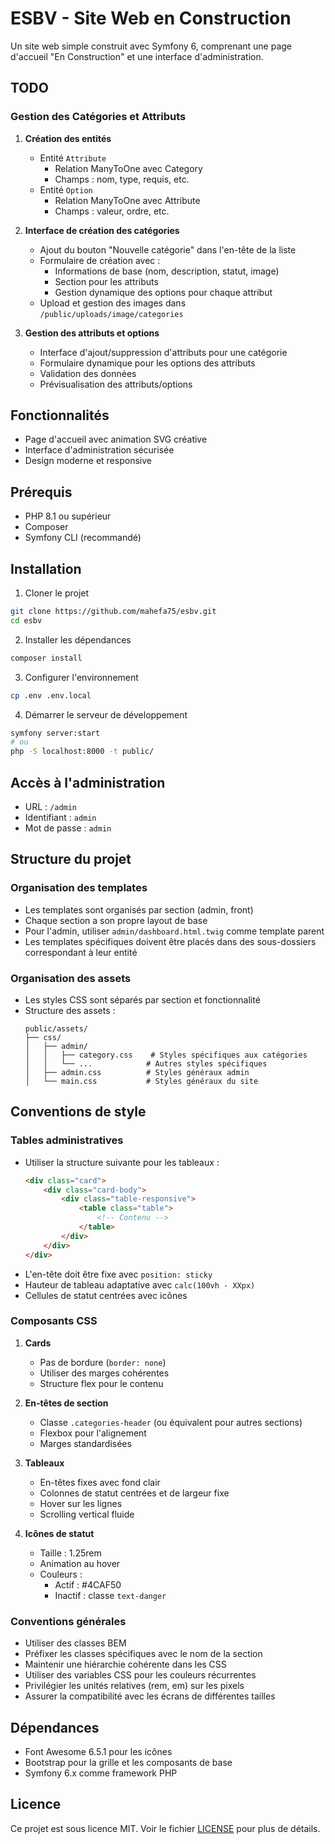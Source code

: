 # ESBV - Site Web en Construction

Un site web simple construit avec Symfony 6, comprenant une page d'accueil "En Construction" et une interface d'administration.

## TODO

### Gestion des Catégories et Attributs
1. **Création des entités**
   - Entité `Attribute`
     - Relation ManyToOne avec Category
     - Champs : nom, type, requis, etc.
   - Entité `Option`
     - Relation ManyToOne avec Attribute
     - Champs : valeur, ordre, etc.

2. **Interface de création des catégories**
   - Ajout du bouton "Nouvelle catégorie" dans l'en-tête de la liste
   - Formulaire de création avec :
     - Informations de base (nom, description, statut, image)
     - Section pour les attributs
     - Gestion dynamique des options pour chaque attribut
   - Upload et gestion des images dans `/public/uploads/image/categories`

3. **Gestion des attributs et options**
   - Interface d'ajout/suppression d'attributs pour une catégorie
   - Formulaire dynamique pour les options des attributs
   - Validation des données
   - Prévisualisation des attributs/options

## Fonctionnalités

- Page d'accueil avec animation SVG créative
- Interface d'administration sécurisée
- Design moderne et responsive

## Prérequis

- PHP 8.1 ou supérieur
- Composer
- Symfony CLI (recommandé)

## Installation

1. Cloner le projet
```bash
git clone https://github.com/mahefa75/esbv.git
cd esbv
```

2. Installer les dépendances
```bash
composer install
```

3. Configurer l'environnement
```bash
cp .env .env.local
```

4. Démarrer le serveur de développement
```bash
symfony server:start
# ou
php -S localhost:8000 -t public/
```

## Accès à l'administration

- URL : `/admin`
- Identifiant : `admin`
- Mot de passe : `admin`

## Structure du projet

### Organisation des templates
- Les templates sont organisés par section (admin, front)
- Chaque section a son propre layout de base
- Pour l'admin, utiliser `admin/dashboard.html.twig` comme template parent
- Les templates spécifiques doivent être placés dans des sous-dossiers correspondant à leur entité

### Organisation des assets
- Les styles CSS sont séparés par section et fonctionnalité
- Structure des assets :
  ```
  public/assets/
  ├── css/
  │   ├── admin/
  │   │   ├── category.css    # Styles spécifiques aux catégories
  │   │   └── ...            # Autres styles spécifiques
  │   ├── admin.css          # Styles généraux admin
  │   └── main.css           # Styles généraux du site
  ```

## Conventions de style

### Tables administratives
- Utiliser la structure suivante pour les tableaux :
  ```html
  <div class="card">
      <div class="card-body">
          <div class="table-responsive">
              <table class="table">
                  <!-- Contenu -->
              </table>
          </div>
      </div>
  </div>
  ```
- L'en-tête doit être fixe avec `position: sticky`
- Hauteur de tableau adaptative avec `calc(100vh - XXpx)`
- Cellules de statut centrées avec icônes

### Composants CSS
1. **Cards**
   - Pas de bordure (`border: none`)
   - Utiliser des marges cohérentes
   - Structure flex pour le contenu

2. **En-têtes de section**
   - Classe `.categories-header` (ou équivalent pour autres sections)
   - Flexbox pour l'alignement
   - Marges standardisées

3. **Tableaux**
   - En-têtes fixes avec fond clair
   - Colonnes de statut centrées et de largeur fixe
   - Hover sur les lignes
   - Scrolling vertical fluide

4. **Icônes de statut**
   - Taille : 1.25rem
   - Animation au hover
   - Couleurs :
     - Actif : #4CAF50
     - Inactif : classe `text-danger`

### Conventions générales
- Utiliser des classes BEM
- Préfixer les classes spécifiques avec le nom de la section
- Maintenir une hiérarchie cohérente dans les CSS
- Utiliser des variables CSS pour les couleurs récurrentes
- Privilégier les unités relatives (rem, em) sur les pixels
- Assurer la compatibilité avec les écrans de différentes tailles

## Dépendances
- Font Awesome 6.5.1 pour les icônes
- Bootstrap pour la grille et les composants de base
- Symfony 6.x comme framework PHP

## Licence

Ce projet est sous licence MIT. Voir le fichier [LICENSE](LICENSE) pour plus de détails. 